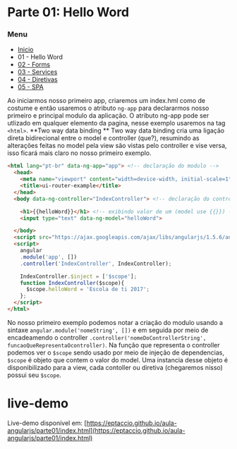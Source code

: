# Parte 01: Hello Word

### Menu
 -  [Inicio](https://github.com/marcosflorencio/aula-angularjs)
 -  01 - Hello Word
 -  [02 - Forms](https://github.com/marcosflorencio/aula-angularjs/tree/master/parte02)
 -  [03 - Services](https://github.com/marcosflorencio/aula-angularjs/tree/master/parte03)
 -  [04 - Diretivas](https://github.com/marcosflorencio/aula-angularjs/tree/master/parte04)
 -  [05 - SPA](https://github.com/marcosflorencio/aula-angularjs/tree/master/parte05)

Ao iniciarmos nosso primeiro app, criaremos um index.hml como de costume e então usaremos o atributo `ng-app` para declararmos nosso primeiro e principal modulo da aplicação. O atributo ng-app pode ser utlizado em qualquer elemento da pagina, nesse exemplo usaremos na tag `<html>`.
**Two way data binding **
Two way data binding cria uma ligação direta bidirecional entre o model e controller (que?), resumindo as alterações feitas no model pela view são vistas pelo controller e vise versa, isso ficará mais claro no nosso primeiro exemplo.

```html
<html lang="pt-br" data-ng-app="app"> <!-- declaração do modulo -->
  <head>
    <meta name="viewport" content="width=device-width, initial-scale=1">
    <title>ui-router-example</title>
  </head>
  <body data-ng-controller="IndexController"> <!-- declaração do controller -->

    <h1>{{helloWord}}</h1> <!-- exibindo valor de um (model use {{}}) -->
    <input type="text" data-ng-model="helloWord">

  </body>
  <script src="https://ajax.googleapis.com/ajax/libs/angularjs/1.5.6/angular.min.js"></script>
  <script>
    angular
    .module('app', [])
    .controller('IndexController', IndexController);

    IndexController.$inject = ['$scope']; 
    function IndexController($scope){
      $scope.helloWord = 'Escola de ti 2017';
    };
  </script>
</html>
```
No nosso primeiro exemplo podemos notar a criação do modulo usando a sintaxe `angular.module('nomeString', [])` e em seguida por meio de encadeamendo o controller `.controller('nomeDoControllerString', funcaoQueRepresentaOcontroller)`.
Na função que representa o controller podemos ver o `$scope` sendo usado por meio de injeção de dependencias, `$scope` é objeto que contem o valor do model. Uma instancia desse objeto é disponibilizado para a view, cada contoller ou diretiva (chegaremos nisso) possui seu `$scope`.

# live-demo

Live-demo disponível em:
[https://eptaccio.github.io/aula-angularjs/parte01/index.html](https://eptaccio.github.io/aula-angularjs/parte01/index.html)

